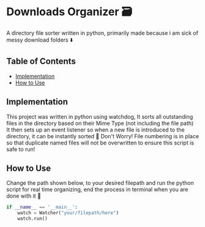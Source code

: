 # Downloads Organizer 🗃️





A directory file sorter written in python, primarily made because i am sick of messy download folders ⬇️
## Table of Contents
- [Implementation](#implementation)
- [How to Use](#how-to-use)

## Implementation
This project was written in python using watchdog, It sorts all outstanding files in the directory based on their Mime Type (not including the file path)  
It then sets up an event listener so when a new file is introduced to the directory, it can be instantly sorted 
🔢 Don't Worry! File numbering is in place so that duplicate named files will not be overwritten to ensure this script is safe to run!


## How to Use
Change the path shown below, to your desired filepath and run the python script for real time organizing, end the process in terminal when you are done with it 🙂

```python
if __name__ == '__main__':
    watch = Watcher("your/filepath/here")
    watch.run()
```
